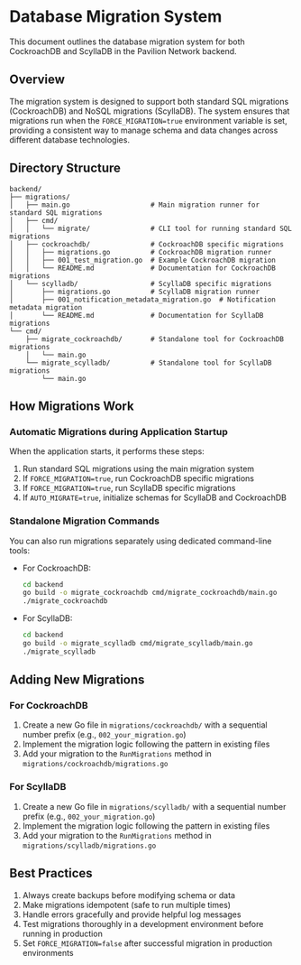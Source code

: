 # Database Migration System

This document outlines the database migration system for both CockroachDB and ScyllaDB in the Pavilion Network backend.

## Overview

The migration system is designed to support both standard SQL migrations (CockroachDB) and NoSQL migrations (ScyllaDB). The system ensures that migrations run when the `FORCE_MIGRATION=true` environment variable is set, providing a consistent way to manage schema and data changes across different database technologies.

## Directory Structure

```
backend/
├── migrations/
│   ├── main.go                    # Main migration runner for standard SQL migrations
│   ├── cmd/
│   │   └── migrate/               # CLI tool for running standard SQL migrations
│   ├── cockroachdb/               # CockroachDB specific migrations
│   │   ├── migrations.go          # CockroachDB migration runner
│   │   ├── 001_test_migration.go  # Example CockroachDB migration
│   │   └── README.md              # Documentation for CockroachDB migrations
│   └── scylladb/                  # ScyllaDB specific migrations
│       ├── migrations.go          # ScyllaDB migration runner
│       ├── 001_notification_metadata_migration.go  # Notification metadata migration
│       └── README.md              # Documentation for ScyllaDB migrations
└── cmd/
    ├── migrate_cockroachdb/       # Standalone tool for CockroachDB migrations
    │   └── main.go
    └── migrate_scylladb/          # Standalone tool for ScyllaDB migrations
        └── main.go
```

## How Migrations Work

### Automatic Migrations during Application Startup

When the application starts, it performs these steps:

1. Run standard SQL migrations using the main migration system
2. If `FORCE_MIGRATION=true`, run CockroachDB specific migrations
3. If `FORCE_MIGRATION=true`, run ScyllaDB specific migrations
4. If `AUTO_MIGRATE=true`, initialize schemas for ScyllaDB and CockroachDB

### Standalone Migration Commands

You can also run migrations separately using dedicated command-line tools:

- For CockroachDB:
  ```bash
  cd backend
  go build -o migrate_cockroachdb cmd/migrate_cockroachdb/main.go
  ./migrate_cockroachdb
  ```

- For ScyllaDB:
  ```bash
  cd backend
  go build -o migrate_scylladb cmd/migrate_scylladb/main.go
  ./migrate_scylladb
  ```

## Adding New Migrations

### For CockroachDB

1. Create a new Go file in `migrations/cockroachdb/` with a sequential number prefix (e.g., `002_your_migration.go`)
2. Implement the migration logic following the pattern in existing files
3. Add your migration to the `RunMigrations` method in `migrations/cockroachdb/migrations.go`

### For ScyllaDB

1. Create a new Go file in `migrations/scylladb/` with a sequential number prefix (e.g., `002_your_migration.go`)
2. Implement the migration logic following the pattern in existing files
3. Add your migration to the `RunMigrations` method in `migrations/scylladb/migrations.go`

## Best Practices

1. Always create backups before modifying schema or data
2. Make migrations idempotent (safe to run multiple times)
3. Handle errors gracefully and provide helpful log messages
4. Test migrations thoroughly in a development environment before running in production
5. Set `FORCE_MIGRATION=false` after successful migration in production environments 